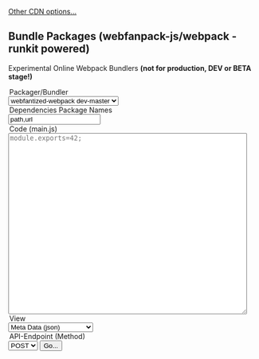 [Other CDN options...](./)


## Bundle Packages (webfanpack-js/webpack - runkit powered)

Experimental Online Webpack Bundlers **(not for production, DEV or BETA stage!)**

<div class="container">
<form action="https://cdn.frdl.io/_redirect.php" method="POST" target="_blank">
 
  <legend>Packager/Bundler</legend>
 <select name="packageType">
 <option value="webpack">webfantized-webpack v2.0.0</option>
 <option value="webfantized-webpack" selected>webfantized-webpack dev-master</option>
 </select>
 
 
 <legend>Dependencies Package Names</legend>
 <input type="text" name="packageName" placeholder="path,url"  value="path,url"  /> 
 
 
 <legend>Code (main.js)</legend>
 <textarea name="code" placeholder="module.exports=42;" style="width:95%;height:364px;"></textarea>
 
 <legend>View</legend>
 <select name="plugin">
 <option value="code">Bundled Javascript Entry</option>
 <option value="meta" selected>Meta Data (json)</option>
 </select>
 
 <legend>API-Endpoint (Method)</legend>
 <select name="plugin_method">
 <option value="GET">GET</option>
 <option value="POST" selected>POST</option>
 </select>
  
  <input type="submit" value="Go..." /> 
</form>
</div>



